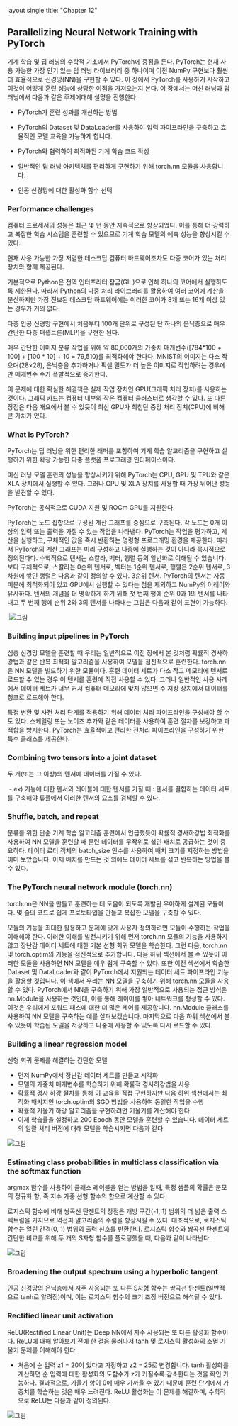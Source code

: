 layout single title: "Chapter 12"


## Parallelizing Neural Network Training with PyTorch

기계 학습 및 딥 러닝의 수학적 기초에서 PyTorch에 중점을 둔다. PyTorch는 현재 사용 가능한 가장 인기 있는 딥 러닝 라이브러리 중 하나이며 이전 NumPy 구현보다 훨씬 더 효율적으로 신경망(NN)을 구현할 수 있다. 이 장에서  PyTorch를 사용하기 시작하고 이것이 어떻게 훈련 성능에 상당한 이점을 가져오는지 본다.
이 장에서는 머신 러닝과 딥 러닝에서 다음과 같은 주제에대해 설명을 진행한다.

- PyTorch가 훈련 성과를 개선하는 방법

- PyTorch의 Dataset 및 DataLoader를 사용하여 입력 파이프라인을 구축하고 효율적인 모델 교육을 가능하게 합니다.
- PyTorch와 협력하여 최적화된 기계 학습 코드 작성
- 일반적인 딥 러닝 아키텍처를 편리하게 구현하기 위해 torch.nn 모듈을 사용합니다.
- 인공 신경망에 대한 활성화 함수 선택

  

### Performance challenges

컴퓨터 프로세서의 성능은 최근 몇 년 동안 지속적으로 향상되었다. 이를 통해 더 강력하고 복잡한 학습 시스템을 훈련할 수 있으므로 기계 학습 모델의 예측 성능을 향상시킬 수 있다. 

현재 사용 가능한 가장 저렴한 데스크탑 컴퓨터 하드웨어조차도 다중 코어가 있는 처리 장치와 함께 제공된다.

기본적으로 Python은 전역 인터프리터 잠금(GIL)으로 인해 하나의 코어에서 실행하도록 제한된다. 따라서 Python의 다중 처리 라이브러리를 활용하여 여러 코어에 계산을 분산하지만 가장 진보된 데스크탑 하드웨어에는 이러한 코어가 8개 또는 16개 이상 있는 경우가 거의 없다.

다층 인공 신경망 구현에서 처음부터 100개 단위로 구성된 단 하나의 은닉층으로 매우 간단한 다층 퍼셉트론(MLP)을 구현한 된다.

매우 간단한 이미지 분류 작업을 위해 약 80,000개의 가중치 매개변수([784*100 + 100] + [100 * 10] + 10 = 79,510)를 최적화해야 한다다. MNIST의 이미지는 다소 작으며(28×28), 은닉층을 추가하거나 픽셀 밀도가 더 높은 이미지로 작업하려는 경우에만 매개변수 수가 폭발적으로 증가한다. 

이 문제에 대한 확실한 해결책은 실제 작업 장치인 GPU(그래픽 처리 장치)를 사용하는 것이다. 그래픽 카드는 컴퓨터 내부의 작은 컴퓨터 클러스터로 생각할 수 있다. 또 다른 장점은 다음 개요에서 볼 수 있듯이 최신 GPU가 최첨단 중앙 처리 장치(CPU)에 비해 큰 가치가 있다.

### What is PyTorch?

PyTorch는 딥 러닝을 위한 편리한 래퍼를 포함하여 기계 학습 알고리즘을 구현하고 실행하기 위한 확장 가능한 다중 플랫폼 프로그래밍 인터페이스이다. 

머신 러닝 모델 훈련의 성능을 향상시키기 위해 PyTorch는 CPU, GPU 및 TPU와 같은 XLA 장치에서 실행할 수 있다. 그러나 GPU 및 XLA 장치를 사용할 때 가장 뛰어난 성능을 발견할 수 있다.

PyTorch는 공식적으로 CUDA 지원 및 ROCm GPU를 지원한다. 

PyTorch는 노드 집합으로 구성된 계산 그래프를 중심으로 구축된다. 각 노드는 0개 이상의 입력 또는 출력을 가질 수 있는 작업을 나타낸다. PyTorch는 작업을 평가하고, 계산을 실행하고, 구체적인 값을 즉시 반환하는 명령형 프로그래밍 환경을 제공한다. 따라서 PyTorch의 계산 그래프는 미리 구성하고 나중에 실행하는 것이 아니라 묵시적으로 정의된다다.
수학적으로 텐서는 스칼라, 벡터, 행렬 등의 일반화로 이해될 수 있습니다. 보다 구체적으로, 스칼라는 0순위 텐서로, 벡터는 1순위 텐서로, 행렬은 2순위 텐서로, 3차원에 쌓인 행렬은 다음과 같이 정의할 수 있다. 3순위 텐서. PyTorch의 텐서는 자동 미분에 최적화되어 있고 GPU에서 실행할 수 있다는 점을 제외하고 NumPy의 어레이와 유사하다.
텐서의 개념을 더 명확하게 하기 위해 첫 번째 행에 순위 0과 1의 텐서를 나타내고 두 번째 행에 순위 2와 3의 텐서를 나타내는 그림은 다음과 같이 표현이 가능하다.

​    ![그림](/image/image-20221113033335406.png)



### Building input pipelines in PyTorch

심층 신경망 모델을 훈련할 때 우리는 일반적으로 이전 장에서 본 것처럼 확률적 경사하강법과 같은 반복 최적화 알고리즘을 사용하여 모델을 점진적으로 훈련한다.
torch.nn은 NN 모델을 빌드하기 위한 모듈이다. 훈련 데이터 세트가 다소 작고 메모리에 텐서로 로드할 수 있는 경우 이 텐서를 훈련에 직접 사용할 수 있다. 그러나 일반적인 사용 사례에서 데이터 세트가 너무 커서 컴퓨터 메모리에 맞지 않으면 주 저장 장치에서 데이터를 청크로 로드해야 한다. 

 특정 변환 및 사전 처리 단계를 적용하기 위해 데이터 처리 파이프라인을 구성해야 할 수도 있다. 스케일링 또는 노이즈 추가와 같은 데이터를 사용하여 훈련 절차를 보강하고 과적합을 방지한다.
PyTorch는 효율적이고 편리한 전처리 파이프라인을 구성하기 위한 특수 클래스를 제공한다. 



### Combining two tensors into a joint dataset

두 개(또는 그 이상)의 텐서에 데이터를 가질 수 있다.

​	- ex) 기능에 대한 텐서와 레이블에 대한 텐서를 가질 때 : 텐서를 결합하는 데이터 세트를 구축해야 튜플에서 이러한 텐서의 요소를 검색할 수 있다.

### Shuffle, batch, and repeat

분류를 위한 단순 기계 학습 알고리즘 훈련에서 언급했듯이 확률적 경사하강법 최적화를 사용하여 NN 모델을 훈련할 때 훈련 데이터를 무작위로 섞인 배치로 공급하는 것이 중요하다. 데이터 로더 객체의 batch_size 인수를 사용하여 배치 크기를 지정하는 방법을 이미 보았습니다. 이제 배치를 만드는 것 외에도 데이터 세트를 섞고 반복하는 방법을 볼 수 있다.



### The PyTorch neural network module (torch.nn)

torch.nn은 NN을 만들고 훈련하는 데 도움이 되도록 개발된 우아하게 설계된 모듈이다. 몇 줄의 코드로 쉽게 프로토타입을 만들고 복잡한 모델을 구축할 수 있다.

모듈의 기능을 최대한 활용하고 문제에 맞게 사용자 정의하려면 모듈이 수행하는 작업을 이해해야 한다. 이러한 이해를 발전시키기 위해 먼저 torch.nn 모듈의 기능을 사용하지 않고 장난감 데이터 세트에 대한 기본 선형 회귀 모델을 학습한다.
그런 다음, torch.nn 및 torch.optim의 기능을 점진적으로 추가합니다. 다음 하위 섹션에서 볼 수 있듯이 이러한 모듈을 사용하면 NN 모델을 매우 쉽게 구축할 수 있다. 또한 이전 섹션에서 학습한 Dataset 및 DataLoader와 같이 PyTorch에서 지원되는 데이터 세트 파이프라인 기능을 활용할 것입니다. 이 책에서 우리는 NN 모델을 구축하기 위해 torch.nn 모듈을 사용할 수 있다.
PyTorch에서 NN을 구축하기 위해 가장 일반적으로 사용되는 접근 방식은 nn.Module을 사용하는 것인데, 이를 통해 레이어를 쌓아 네트워크를 형성할 수 있다. 이것은 우리에게 포워드 패스에 대한 더 많은 제어를 제공합니다. nn.Module 클래스를 사용하여 NN 모델을 구축하는 예를 살펴보겠습니다.
마지막으로 다음 하위 섹션에서 볼 수 있듯이 학습된 모델을 저장하고 나중에 사용할 수 있도록 다시 로드할 수 있다.

### Building a linear regression model

선형 회귀 문제를 해결하는 간단한 모델

-  먼저 NumPy에서 장난감 데이터 세트를 만들고 시각화
-  모델의 가중치 매개변수를 학습하기 위해 확률적 경사하강법을 사용
-  확률적 경사 하강 절차를 통해 이 교육을 직접 구현하지만 다음 하위 섹션에서는 최적화 패키지인 torch.optim의 SGD 방법을 사용하여 동일한 작업을 수행
- 확률적 기울기 하강 알고리즘을 구현하려면 기울기를 계산해야 한다 
- 이제 학습률을 설정하고 200 Epoch 동안 모델을 훈련할 수 있습니다. 데이터 세트의 일괄 처리 버전에 대해 모델을 학습시키면 다음과 같다.

![그림](/image/image-20221113033710344.png)



### Estimating class probabilities in multiclass classification via the softmax function

 argmax 함수를 사용하여 클래스 레이블을 얻는 방법을 알때, 특정 샘플의 확률은 분모의 정규화 항, 즉 지수 가중 선형 함수의 합으로 계산할 수 있다.



로지스틱 함수에 비해 쌍곡선 탄젠트의 장점은 개방 구간(-1, 1) 범위의 더 넓은 출력 스펙트럼을 가지므로 역전파 알고리즘의 수렴을 향상시킬 수 있다.
대조적으로, 로지스틱 함수는 열린 간격(0, 1) 범위의 출력 신호를 반환한다. 로지스틱 함수와 쌍곡선 탄젠트의 간단한 비교를 위해 두 개의 S자형 함수를 플로팅했을 때, 다음과 같이 나타난다.





![그림](/image/image-20221113033918620.png)

### Broadening the output spectrum using a hyperbolic tangent

인공 신경망의 은닉층에서 자주 사용되는 또 다른 S자형 함수는 쌍곡선 탄젠트(일반적으로 tanh로 알려짐)이며, 이는 로지스틱 함수의 크기 조정 버전으로 해석될 수 있다.

### Rectified linear unit activation

ReLU(Rectified Linear Unit)는 Deep NN에서 자주 사용되는 또 다른 활성화 함수이다. ReLU에 대해 알아보기 전에 한 걸음 물러나서 tanh 및 로지스틱 활성화의 소멸 기울기 문제를 이해해야 한다.

- 처음에 순 입력 z1 = 20이 있다고 가정하고 z2 = 25로 변경합니다. tanh 활성화를 계산하면 순 입력에 대한 활성화의 도함수가 z가 커질수록 감소한다는 것을 확인 가능하다. 결과적으로, 기울기 항이 0에 매우 가까울 수 있기 때문에 훈련 단계에서 가중치를 학습하는 것은 매우 느려진다. ReLU 활성화는 이 문제를 해결하며, 수학적으로 ReLU는 다음과 같이 정의된다.

![그림](/image/image-20221113035031515.png)

